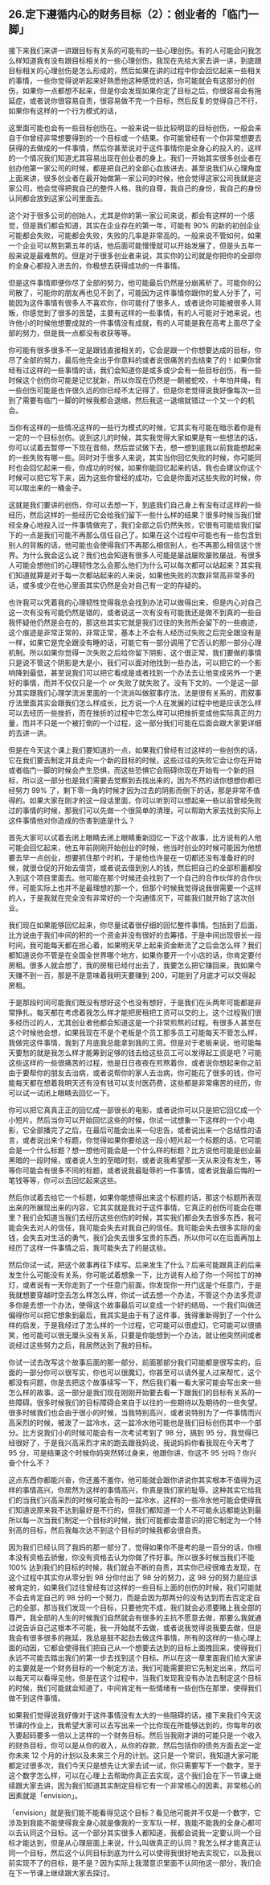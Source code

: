 ## 26.定下遵循内心的财务目标（2）：创业者的「临门一脚」
接下来我们来讲一讲跟目标有关系的可能有的一些心理创伤。有的人可能会问我怎么样知道我有没有跟目标相关的一些心理创伤，我现在先给大家去讲一讲，到底跟目标相关的心理创伤是怎么形成的，然后如果在讲的过程中你会回忆起来一些相关的事情，一些你觉得说听起来好熟悉他这种感觉的话，你可能就会有这部分的创伤，如果你一点都想不起来，但是你会发现如果你定了目标之后，你很容易会有拖延症，或者说你很容易自责，很容易做不完一个目标，然后反复的觉得自己不行，如果你有这样的一个行为模式的话， 


这里面可能也会有一些目标创伤在。一般来说一些比较明显的目标创伤，一般会来自于你曾经非常想要得到的一个目标或一个结果。你可能曾经有一个你非常想要去获得的去做成的一件事情，然后你甚至说对于这件事情你是全身心的投入的，这样的一个情况我们知道尤其容易出现在创业者的身上。我们一开始其实很多创业者在创办他第一家公司的时候，都是把自己的全部心血放进去，甚至说我们从心理角度上面来讲，很多创业者在最开始做第一家公司的时候，他会觉得这家公司我就是这家公司，他会觉得把我自己的整件人格，我的自尊，我自己的身份，我自己的身份认同都会放到这家公司里面去。 


这个对于很多公司的创始人，尤其是你的第一家公司来说，都会有这样的一个感觉，但是我们都会知道，其实在企业存在的第一年，可能有 90% 的新的初创企业可能都会失败，可能都会失败，失败的几率是非常高的。一般来说不管如何，如果一个企业可以熬到第五年的话，他后面可能慢慢就可以开始发展了，但是头五年一般来说是最难熬的。但是对于很多创业者来说，其实你的公司就是你把你的全部你的全身心都投入进去的，你极想去获得成功的一件事情。 


但是这件事情即便你尽了全部的努力，他可能最后仍然是分崩离析了。可能你的公司散了，可能你的朋友再也见不到了，可能因为这件事情你跟你的爱人分手了，可能因为这件事情有很多人不喜欢你，你可能付了很多人，或者说你可能被很多人背叛，你感觉到了很多的苦楚，主要有这样的一些事情，有的人可能对于她来说，也许他小的时候他想要成就的一件事情没有成就，有的人可能是我在高考上面尽了全部的努力，但是我一点都没有收获等等。 


你可能有很多很多不一定是跟钱直接相关的，它会是跟一个你想要达成的目标，你尽了全部的努力，最后他完全出乎你意料的或者说很痛苦的去结束了的！如果你曾经有过这样的一些事情的话，我们会知道你是或多或少会有一些目标创伤，有一些时候这个创伤你可能是记忆犹新，所以你现在仍然是一朝被蛇咬，十年怕井绳，有一些创伤可能是也许很久远的你已经不太记得了，但是你老觉得说我好像每次一旦到了需要有临门一脚的时候我都会退缩，然后我这一退缩就错过一个又一个的机会。 


当你有这样的一些情况这样的一些行为模式的时候，它其实有可能在暗示着你是有一定的一个目标创伤。说到这儿的时候，其实我觉得大家如果是有一些想法的话，你可以试着去暂停一下现在音频，然后尝试做下去，想一想到底我以前我能想起来的一些失败有哪一些。同时对于很多人来说，其实当你回忆失败的时候，你可能同时也会回忆起来一些，你成功的时候，如果你能回忆起来的话，我也会建议你这个时候可以把它写下来，因为这些你曾经的成功，它会是你面对这些失败的时候，你可以取出来的一桶金子。 


这就是我们要讲的创伤，你可以去想一下，到底我们自己身上有没有过这样的一些经历，然后这样的一些经历它会给我们留下一些什么样的结果？很多时候当我们曾经全身心地投入过一件事情做完了，我们全部之后仍然失败，它很有可能给我们留下的一点是我们可能不再那么信任自己了。如果在这个过程中可能也有一些包含到别人的背叛的话，他可能也会使得我们不再那么相信别人，也不再那么相信这个世界。为什么我会这么说？我们也会知道有很多人可能是屡战屡败屡败屡战，有很多人可能会想他们的心理韧性怎么会那么他们为什么可以每次都可以站起来？其实我们知道就算是对于每一次都站起来的人来说，如果他失败的次数非常高非常多的话，或多或少在他心里面其实仍然是会对自己有一定的存疑的。 


也许我可以凭着我的心理韧性觉得我总会找到办法可以做得出来，但是内心对自己这一次有没有可能仍然是错的，或者说这一次有没有可能我还是做不到真的一些自我怀疑他仍然是会在的，那这些其实它就是我们过往的失败所会留下的一些痕迹，这个痕迹是非常正常的，非常正常，基本上不会有人经历过失败之后完全跟没有是一样，如果它是完全跟没有睡的话，可能它有一部分调用了它否认的那一部分心理机制。所以如果你觉得一次失败之后给你留下阴影，这个很正常，我们要做的事情只是说不管这个阴影是大是小，我们可以面对他找到一些办法，可以把它的一个影响降到最低，甚至说我们可以把它看成是或者找到一个办法去让他变成另外一个更好的事情，而并不仅仅只是一个 or 失败了就失败了。没有下文的。一个是这一部分其实跟我们心理学流派里面的一个流派叫做叙事疗法，法是很有关系的，而叙事疗法里面其实会跟我们怎么样成长，比方说一个人在发展的过程中他是应该怎么样可以去经历一些挫折，而在挫折的过程中它怎么样可以把挫折变成他实际真正的力量，而并不只是一个被打倒的一个过程，这一部分我们可能在后面会跟大家更详细的去讲一讲。 


但是在今天这个课上我们要知道的一点，如果我们曾经有过这样的一些创伤的话，它在我们要去制定并且走向一个新的目标的时候，这些过往的失败它会让你在开始或者临门一脚的时候会产生恐惧，而这些恐惧它会阻碍你现在开始有一个新的目标，所以这一部分也是我们需要去觉察到去找出来的，因为不然的话你想想你都已经努力 99% 了，剩下零一角的时候才因为过去的阴影而倒下的话，那是非常不值得的。如果大家在刚才的这一段话里面，你可以听到可以想起来一些以前曾经失败过的事情的时候，那我们可以先做一个很简单的清理，可以帮助大家去找到实际上这件事情他对你造成的伤害到底是什么？ 


首先大家可以试着去闭上眼睛去闭上眼睛重新回忆一下这个故事，比方说有的人他可能会回忆起来，他五年前刚刚开始创业的时候，他当时创业的时候可能因为他想要去早一点创业，想要抓住那个时机，于是他也许是在一切都还没有准备好的时候，就很仓促的开始去借贷，或者说去借到别人的钱，然后把自己的全部积蓄都投入到这个项目里面去。他可能在那个时候还会找到了一个自己的合作伙伴的合作伙伴，可能实际上也并不是最理想的那一个，但那个时候我觉得说我很需要一个这样的人，于是我就在完全没有非常好的一个沟通情况下，可能我们就开始了这次创业。 


我们现在如果能够回忆起来，你尽量试着很仔细的回忆整件事情。包括到了后面，比方说由于我们中间的积的一个资金并没有很好的去筹措，于是中间出现很长一段时间，我可能每天都在担心着，如果明天早上起来资金断流了之后会怎么样？我们都知道说你不管是在全国全世界哪个地方，如果你要开一个小店的话，你肯定要付房租。很多人就会想了，我的房租已经付出去了，我要怎么把它赚回来，我如果今天赚不到一百，那是不是意味着我明天要赚到 200，可能到了月底才可以交得起房租。 


于是那段时间可能我们既没有想好这个也没有想好，于是我们在头两年可能都是非常挣扎，每天都在考虑着我怎么样才能把房租把工资可以交的上。这个过程我们很多经历过的人，尤其创业者他都会知道这是一个非常煎熬的过程。有很多人甚至在这个时候他会想，如果我现在不是个老板是个员工那多员工可能每天不管怎么样，我做完这件事情，我到了月底我总能拿到我的工资。但是对于老板来说，他可能每天要愁的就是我怎么样才能筹到足够的钱去给这些员工可以发得起工资是吧？可能这些这样的一些很痛苦的过程，他是日日夜夜在煎熬着你，或者说你想起来你之前由于要帮你的朋友去治病，或者说帮你的家人去治病，你可能花了很多的钱，你可能每天都在想着我明天还有没有钱可以支付医药费，这些都是非常痛苦的经历，你可以试一试闭上眼睛去回忆一下。 


你可以把它真真正正的回忆成一部很长的电影，或者说你可以只是把它回忆成一个小短片。然后当你可以开始回忆这些的时候，你试一试想象一下这样的一个小电影，它全部播完了之后，在最后可能会出来一句忠告，或者说出来一个总结性的语言，或者说出来个标题，你觉得如果你要给这一段小短片起一个标题的话，它可能会是一个什么标题？想一想他可能会是一个什么样的标题？比方说他可能是创业最黑暗的一段时候，或者说人生的至暗时刻，或者说我希望那一天从来没有发生，等等你可能会有很多不同的标题，或者说我最耻辱的一件事情，或者说我最后悔的一笔钱等等，你可以去回忆起来这些。 


然后你试着去给它一个标题，如果你能想得出来这个标题的话，那这个标题所表现出来的所展现出来的内容，它其实就是我对于这件事情，它真正的创伤可能会在哪里？我们会知道当我们去经历这些创伤的时候，其实我们都会失去很多东西，我可能会失去对人的信任，我可能会失去对我自己的信任。我可能会失去很多实际的金钱，会失去对生活的勇气，我们会失去很多宝贵的东西，所以你可以在后面再加上经历了这样一件事情之后，我可能失去了的是这些。 


然后你试一试，把这个故事再往下续写。后来发生了什么？后来可能跟真正的后来发生什么可能没有关系，你可能试着想象一下，比方说有人给了你一个阿拉丁的神灯，或者说有一天你走到了一个任意门前面，你发现你一开门这是个任意门，于是我就想要穿越时空去怎么样怎么样，你试一试去想一个办法，不管这个办法多荒谬多你是去想一个办法，使得这个故事最后可以变成一个好的结局，一个我们叫做还偏得你可以把它想象到最后，我其实是由于有了这件事，我得重新得到了一个什么样的启发，于是我经过了怎么样的一个过程，它可能可以很虚幻，它可能可以很搞笑，他可能可以很无厘头没有关系，只要是你能想到一个办法，就让他突然间或者说经过这些努力之后，我居然达到了我的目标。 


你试一试去改写这个故事后面的那一部分，前面那部分我们可能都是很写实的，后面的一部分你可以很写实，你也可以很魔幻，你甚至可以请外星人过来帮忙，这个都没有问题，你是去把这个故事续写一下，然后我们看一看大家可能会写出来一些怎么样的故事。这一部分是我们现在刚刚开始要去看一下跟我们的目标有关系的一些障碍。很多时候我们的目标障碍会来自于以往的一些期待以及期待的一些失望。很多时候我们也会由于很小的时候，当我特别高兴，或者说特别为了一件事情而兴高采烈的时候，被泼了一盆冷水，这一盆冷水他可能也是我们目标创伤其中一个部分。比方说我们小的时候可能会有一次考试考到了 98 分，搞到 95 分，我觉得已经很好了，于是我兴高采烈才来的跑去跟我妈说，我说妈妈你看我现在今天考了 95 分，可是结果这个时候你妈突然转过身来，他跟你讲，你这不 95 分吗？你兴奋个什么不？ 


这点东西你都能兴奋，你还羞不羞你，他可能就会跟你讲说你其实根本不值得为这样的事情高兴，你居然为这样的事情高兴，你真是我们家的耻辱。这种其实它给我们的当我们兴高采烈的时候可能会有的一盆冷水，这样的一些冷水他可能会使得我们知道说原来我不达到最好是不行的，但我们都知道一个人不可能永远都能达到最所以每一次当我们制定一个目标的时候，我们可能都会潜意识的把它制定为一个特别高的目标，然后我每次达不到这个目标的时候我都会很自责。 


因为我们已经认同了我妈的那一部分了，觉得如果你不是考的是一百分的话，你根本没有资格去骄傲，你没有资格去认为你做了件好事。所以很多时候当我们不能 100% 达到我们的目标的时候，我们就会不断的自责，其实你已经很难去发现，在这个过程中其实你从零分到 98 分你付出了 98 分的努力，这 98 分的努力是应该被肯定的，如果我们过往曾经有过这样的一些目标上面的创伤的时候，我们可能就不会去肯定自己的 98 分的一个努力，而是会因为那两分的没有达到而去否定定自己的全部，那当我们发现一个目标，只要他完不成，我们就会必须要赌上我全部的尊严，我全部的人生的时候我们自然就会有很多的主抗不愿意去做，那要么我就通过说告诉自己这根本不可能，我一开始就不去做，或者说我觉得说我要去做，但是我会有很多很多的拖延，我总是鼓不起劲去做这件事情，所有的这样的一些心理上面的动因，它都会使得我们把自己从一个想要去达到的目标上面拽回来，使得我们永远不可能去踏出我们的第一步去找到这个目标。所以在这一章里面我们给大家讲的主要就是一个财务目标的一个制定方法，我们可能需要把它先制定出来，然后可以每天可以看得见他，但是在这个过程中，当我们发现我没有办法去制定这个目标的时候，我们可能就会知道了，中间肯定有一些情绪有一些创伤在那里，使得我们做不到这件事情。 


如果我们觉得说我好像对于这件事情没有太大的一些阻碍的话，接下来我们今天这节课的作业上，我希望大家可以去写出来一个比你现在所能够达到的，你每年的收入要起码要多一倍以上这样的一个财务目标。然后当我刚才讲的可能只是一个收入的财务目标，你可以是从你的收入，从你的存款，然后包括你的债务方面去定一定你未来 12 个月的计划以及未来三个月的计划。这只是一个常识，我知道大家可能都定过很多次，我们今天只是想先让大家去试一试，你只需要写下一个数字，至于这个数字怎么样，可以在心理上去帮助你真正去实现，这个我们会在下一节课上继续跟大家去讲，因为我们知道其实制定目标它有一个非常核心的因素，非常核心的因素就是「envision」。 


「envision」就是我们能不能看得见这个目标？看见他可能并不仅是一个数字，它涉及到我能不能使得我全身心就是像我的一支军队一样，我能不能我的全身心都可以去认同这个目标。这一个部分其实很多人都知道，我都会说我一定要认同一个目标才能达到，但是从心理层面上来说，什么叫做真正的认同？我怎么样才能真正认同一个目标，然后这个认同目标到底为什么可以使得我很好地去实现它，以及我以前实现不了的目标，是不是？因为实际上我潜意识里面不认同他这一部分，我们会在下一节课上继续跟大家去探讨。


